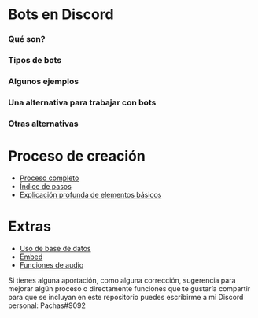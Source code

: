 # Bots en Discord


### Qué son?


### Tipos de bots


### Algunos ejemplos


### Una alternativa para trabajar con bots


### Otras alternativas



# Proceso de creación

- [Proceso completo]()
- [Índice de pasos]()
- [Explicación profunda de elementos básicos]()


# Extras

- [Uso de base de datos]()
- [Embed]()
- [Funciones de audio]()

Si tienes alguna aportación, como alguna corrección, sugerencia para mejorar algún proceso o directamente funciones que te gustaría compartir para que se incluyan en este repositorio puedes escribirme a mi Discord personal: Pachas#9092

